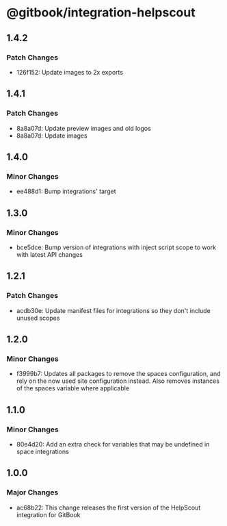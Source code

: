 # @gitbook/integration-helpscout

## 1.4.2

### Patch Changes

- 126f152: Update images to 2x exports

## 1.4.1

### Patch Changes

- 8a8a07d: Update preview images and old logos
- 8a8a07d: Update images

## 1.4.0

### Minor Changes

- ee488d1: Bump integrations' target

## 1.3.0

### Minor Changes

- bce5dce: Bump version of integrations with inject script scope to work with latest API changes

## 1.2.1

### Patch Changes

- acdb30e: Update manifest files for integrations so they don't include unused scopes

## 1.2.0

### Minor Changes

- f3999b7: Updates all packages to remove the spaces configuration, and rely on the now used site configuration instead. Also removes instances of the spaces variable where applicable

## 1.1.0

### Minor Changes

- 80e4d20: Add an extra check for variables that may be undefined in space integrations

## 1.0.0

### Major Changes

- ac68b22: This change releases the first version of the HelpScout integration for GitBook

